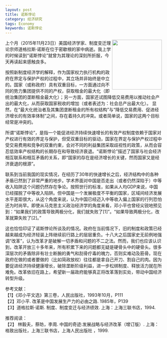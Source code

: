 ```yaml
---
layout: post
title: 诺斯悖论
category: 经济研究
tags: Economy
keywords: 诺斯悖论
---
```



<img align="right" src="https://fzuo.github.io/assets/img/north.jpg" width="160"> 
上个月（2015年11月23日）美国经济学家、制度变迁理论宗师道格拉斯·诺斯在位于密歇根的家中病逝。我上学的时候读到“诺斯悖论”就曾为其理论的深刻所折服，今天再读起来感触良多。

按照新制度经济学的解释，作为国家权力执行机构的政府在界定与保护产权的过程中，其立场并非始终是中立的。国家（或称政府）具有双重目标，一方面通过向不同的势力集团提供不同的产权，获取租金的最大化（即统治集团的垄断租金最大化）；另一方面，国家还试图降低交易费用以推动社会产出的最大化，从而获取国家税收的增加（或者表述为：社会总产出最大化）。 显然，在“最大化统治者及其集团垄断租金的所有权结构”与“降低交易费用、促进经济增长的有效率体制”之间，存在着持久的冲突。或者简单说，国家的这两个目标经常是冲突的。 

所谓“诺斯悖论”，是指一个能促进经济持续快速增长的有效产权制度依赖于国家对产权进行有效的界定与保护，但受双重目标的驱动，国家在界定与保护产权过程中受交易费用和竞争的双重约束，会对不同的利益集团采取歧视性的政策，从而会容忍低效率产权结构的长期存在和导致经济衰退。“诺斯悖论”描述了国家与社会经济相互联系和相互矛盾的关系，即“国家的存在是经济增长的关键，然而国家又是经济衰退的根源”。

联系到当前我国的现实情况，在经历了30年的快速增长之后，经济结构中的各种矛盾已然到了非常严重的地步。学术界面对中国是否走出（或者仍然深陷于）中等收入陷阱这个问题仍然存在争论。按照世行的标准，如果从人均GDP来说，中国已经摆脱了中等收入陷阱。但中国是一个发展极度不平衡的国家，区域间经济发展水平差距很大，从这个角度来说，认为中国已经迈入中等收入偏上国家的行列恐怕还为时尚早。即使从马克思主义政治经济学的角度来看，邓小平也曾经尖锐地预见到：“如果我们的政策导致两极分化，我们就失败了[1]”。“如果导致两极分化，改革就算失败了[2]。”

这也恰恰印证了诺斯悖论所谈及的情况。政府在当前情况下，旧的制度和政策已经越来越成为经济轻装上阵继续前行路上的层层重负。十八大之后国家史无前例地强调“改革”，认为改革才是破解一切矛盾和问题的不二之法。然而，我们也应该认识到，改革开放三十多年来，所有积累下来的问题都无疑是硬骨头中的硬骨头。很多深层次的矛盾除非有壮士断腕的勇气和刮骨疗毒的魄力，否则实难动及筋骨。现在政府在做的或者要做的（比如简政放权）往往都是拿自己开刀、割自己的肉。因为要促进经济持续健康增长，破除垄断阶级利益，进一步松绑制度、释放活力就在所难免。改革依旧在路上，希望新一届政府能够真正将改革落到实处，带动中国经济转型升级。
         
         
参考文献：<br>
【1】《邓小平文选》第三卷，人民出版社，1993年10月，P111 <br>
【2】邓小平. 改革是中国发展生产力的必由之路. 1985年，P139<br>
【3】道格拉斯·诺斯. 制度、制度变迁与经济绩效. 上海：上海三联书店，1994.<br>

推荐阅读：<br>
【2】 林毅夫，蔡昉，李周. 中国的奇迹:发展战略与经济改革（增订版）. 上海：格致出版社，上海三联书店，上海人民出版社
，1999.<br>
